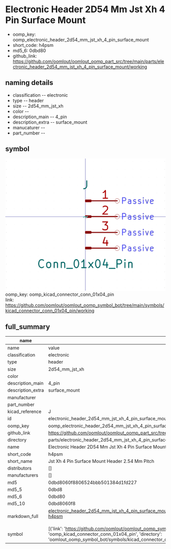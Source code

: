 # Electronic Header 2D54 Mm Jst Xh 4 Pin Surface Mount

  
* oomp_key: oomp_electronic_header_2d54_mm_jst_xh_4_pin_surface_mount 
* short_code: h4psm
* md5_6: 0dbd80  
* github_link: https://github.com/oomlout/oomlout_oomp_part_src/tree/main/parts/electronic_header_2d54_mm_jst_xh_4_pin_surface_mount/working  
## naming details
* classification -- electronic
* type -- header
* size -- 2d54_mm_jst_xh
* color -- 
* description_main -- 4_pin
* description_extra -- surface_mount
* manucaturer -- 
* part_number -- 



## symbol

![](symbol/0/working/working_600.png)  
oomp_key: oomp_kicad_connector_conn_01x04_pin  
link: https://github.com/oomlout/oomlout_oomp_symbol_bot/tree/main/symbols/kicad_connector_conn_01x04_pin/working  


## full_summary
| name | value | 
| --- | --- | 
| name | value | 
| classification | electronic | 
| type | header | 
| size | 2d54_mm_jst_xh | 
| color |  | 
| description_main | 4_pin | 
| description_extra | surface_mount | 
| manufacturer |  | 
| part_number |  | 
| kicad_reference | J | 
| id | electronic_header_2d54_mm_jst_xh_4_pin_surface_mount | 
| oomp_key | oomp_electronic_header_2d54_mm_jst_xh_4_pin_surface_mount | 
| github_link | https://github.com/oomlout/oomlout_oomp_part_src/tree/main/parts/electronic_header_2d54_mm_jst_xh_4_pin_surface_mount/working | 
| directory | parts/electronic_header_2d54_mm_jst_xh_4_pin_surface_mount | 
| name | Electronic Header 2D54 Mm Jst Xh 4 Pin Surface Mount | 
| short_code | h4psm | 
| short_name | Jst Xh 4 Pin Surface Mount Header 2.54 Mm Pitch | 
| distributors | [] | 
| manufacturers | [] | 
| md5 | 0dbd8060f8806524bbb501384d1fd227 | 
| md5_5 | 0dbd8 | 
| md5_6 | 0dbd80 | 
| md5_10 | 0dbd8060f8 | 
| markdown_full | [electronic_header_2d54_mm_jst_xh_4_pin_surface_mount](https://github.com/oomlout/oomlout_oomp_part_src/tree/main/parts/electronic_header_2d54_mm_jst_xh_4_pin_surface_mount/working)<br>[h4psm](https://github.com/oomlout/oomlout_oomp_part_src/tree/main/parts/electronic_header_2d54_mm_jst_xh_4_pin_surface_mount/working)<br><br> | 
| symbol | [{'link': 'https://github.com/oomlout/oomlout_oomp_symbol_bot/tree/main/symbols/kicad_connector_conn_01x04_pin', 'oomp_key': 'oomp_kicad_connector_conn_01x04_pin', 'directory': 'oomlout_oomp_symbol_bot/symbols/kicad_connector_conn_01x04_pin//working/working.kicad_sym'}] | 
